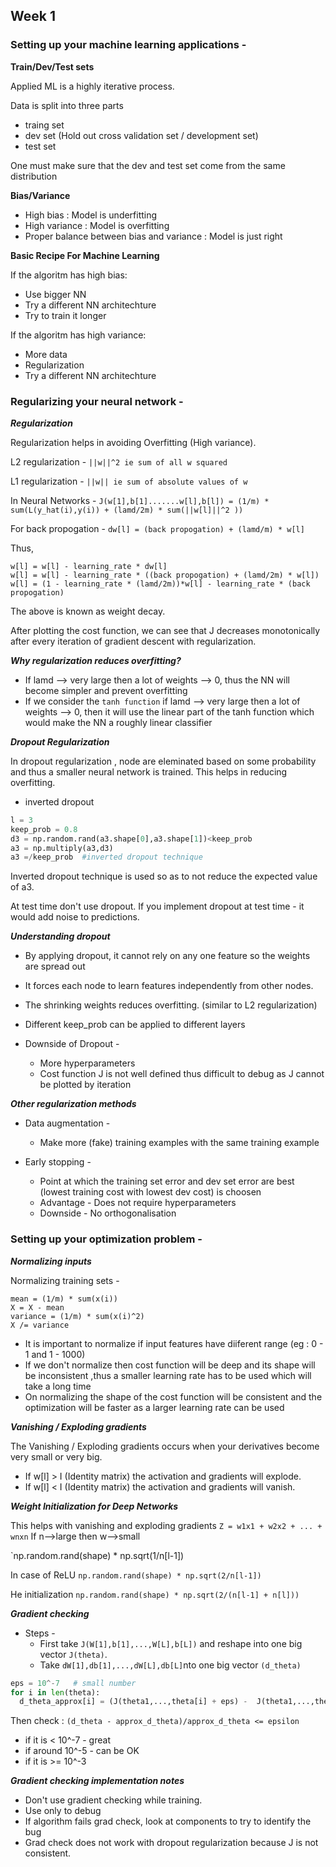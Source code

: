 ## Week 1

### Setting up your machine learning applications -

**Train/Dev/Test sets**

Applied ML is a highly iterative process.

Data is split into three parts
- traing set
- dev set (Hold out cross validation set / development set)
- test set

One must make sure that the dev and test set come from the same distribution 

**Bias/Variance**

- High bias : Model is underfitting
- High variance : Model is overfitting
- Proper balance between bias and variance : Model is just right

**Basic Recipe For Machine Learning**

If the algoritm has high bias:
- Use bigger NN
- Try a different NN architechture
- Try to train it longer

If the algoritm has high variance:
- More data
- Regularization
- Try a different NN architechture

### Regularizing your neural network -

***Regularization***

Regularization helps in avoiding Overfitting (High variance).

L2 regularization -
`||w||^2 ie sum of all w squared`

L1 regularization - 
`||w|| ie sum of absolute values of w`

In Neural Networks -
`J(w[1],b[1].......w[l],b[l]) = (1/m) * sum(L(y_hat(i),y(i)) + (lamd/2m) * sum(||w[l]||^2 ))`

For back propogation - 
`dw[l] = (back propogation) + (lamd/m) * w[l]`

Thus,
```
w[l] = w[l] - learning_rate * dw[l]
w[l] = w[l] - learning_rate * ((back propogation) + (lamd/2m) * w[l])
w[l] = (1 - learning_rate * (lamd/2m))*w[l] - learning_rate * (back propogation)
```

The above is known as weight decay.

After plotting the cost function, we can see that J decreases monotonically after every iteration of gradient descent with regularization.

***Why regularization reduces overfitting?***

- If lamd --> very large then a lot of weights --> 0, thus the NN will become simpler and prevent overfitting
- If we consider the `tanh function` if lamd --> very large then a lot of weights --> 0, then it will use the linear part of the tanh function which would make the NN a roughly linear classifier

***Dropout Regularization***

In dropout regularization , node are eleminated based on some probability and thus a smaller neural network is trained.
This helps in reducing overfitting.

- inverted dropout
```python
l = 3
keep_prob = 0.8
d3 = np.random.rand(a3.shape[0],a3.shape[1])<keep_prob
a3 = np.multiply(a3,d3)
a3 =/keep_prob  #inverted dropout technique
```
Inverted dropout technique is used so as to not reduce the expected value of a3.

At test time don't use dropout. If you implement dropout at test time - it would add noise to predictions.

***Understanding dropout***

- By applying dropout, it cannot rely on any one feature so the weights are spread out 
- It forces each node to learn features independently from other nodes.
- The shrinking weights reduces overfitting. (similar to L2 regularization)
- Different keep_prob can be applied to different layers

- Downside of Dropout -
  - More hyperparameters
  - Cost function J is not well defined thus difficult to debug as J cannot be plotted by iteration

***Other regularization methods***

- Data augmentation -
  - Make more (fake) training examples with the same training example 

- Early stopping -
  - Point at which the training set error and dev set error are best (lowest training cost with lowest dev cost) is choosen
  - Advantage - Does not require hyperparameters
  - Downside - No orthogonalisation

### Setting up your optimization problem -

***Normalizing inputs***

Normalizing training sets -

`mean = (1/m) * sum(x(i))`
<br>
`X = X - mean`
<br>
`variance = (1/m) * sum(x(i)^2)`
<br>
`X /= variance`

- It is important to normalize if input features have diiferent range (eg : 0 - 1 and 1 - 1000)
- If we don't normalize then cost function will be deep and its shape will be inconsistent ,thus a smaller learning rate has to be used which will take a long time
- On normalizing the shape of the cost function will be consistent and the optimization will be faster as a larger learning rate can be used 


***Vanishing / Exploding gradients***

The Vanishing / Exploding gradients occurs when your derivatives become very small or very big.
- If w[l] > I (Identity matrix) the activation and gradients will explode.
- If w[l] < I (Identity matrix) the activation and gradients will vanish.

***Weight Initialization for Deep Networks***

This helps with vanishing and exploding gradients
`Z = w1x1 + w2x2 + ... + wnxn`
If n-->large then w-->small

`np.random.rand(shape) * np.sqrt(1/n[l-1])

In case of ReLU
`np.random.rand(shape) * np.sqrt(2/n[l-1])`

He initialization 
`np.random.rand(shape) * np.sqrt(2/(n[l-1] + n[l]))`

***Gradient checking***

- Steps -
  - First take `J(W[1],b[1],...,W[L],b[L])` and reshape into one big vector `J(theta)`.
  - Take `dW[1],db[1],...,dW[L],db[L]`nto one big vector `(d_theta)`

```python
eps = 10^-7   # small number
for i in len(theta):
  d_theta_approx[i] = (J(theta1,...,theta[i] + eps) -  J(theta1,...,theta[i] - eps)) / 2*eps
```

Then check :
`(d_theta - approx_d_theta)/approx_d_theta <= epsilon` 
 - if it is < 10^-7 - great
 - if around 10^-5 - can be OK
 - if it is >= 10^-3

 ***Gradient checking implementation notes***

 - Don't use gradient checking while training.
 - Use only to debug
 - If algorithm fails grad check, look at components to try to identify the bug
 - Grad check does not work with dropout regularization because J is not consistent.





